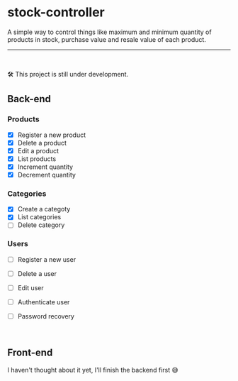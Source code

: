 # stock-controller
A simple way to control things like maximum and minimum quantity of products in stock, purchase value and resale value of each product.

---


&nbsp;

🛠️ This project is still under development.



## Back-end


### Products

- [x] Register a new product
- [x] Delete a product
- [x] Edit a product
- [x] List products
- [x] Increment quantity
- [x] Decrement quantity

### Categories

- [x] Create a categoty
- [x] List categories
- [ ] Delete category

### Users

- [ ] Register a new user
- [ ] Delete a user
- [ ] Edit user
- [ ] Authenticate user
- [ ] Password recovery


&nbsp;

## Front-end

I haven't thought about it yet, I'll finish the backend first 😅
